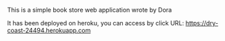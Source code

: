 This is a simple book store web application wrote by Dora

It has been deployed on heroku, you can access by click URL: https://dry-coast-24494.herokuapp.com
